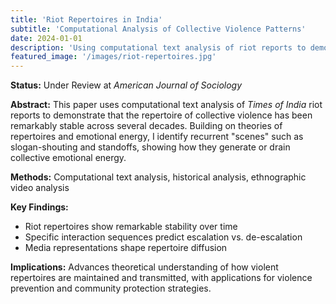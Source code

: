 ```yaml
---
title: 'Riot Repertoires in India'
subtitle: 'Computational Analysis of Collective Violence Patterns'
date: 2024-01-01
description: 'Using computational text analysis of riot reports to demonstrate stable repertoires of collective violence across decades.'
featured_image: '/images/riot-repertoires.jpg'
---
```


**Status:** Under Review at *American Journal of Sociology*

**Abstract:** This paper uses computational text analysis of *Times of India* riot reports to demonstrate that the repertoire of collective violence has been remarkably stable across several decades. Building on theories of repertoires and emotional energy, I identify recurrent "scenes" such as slogan-shouting and standoffs, showing how they generate or drain collective emotional energy.

**Methods:** Computational text analysis, historical analysis, ethnographic video analysis

**Key Findings:**
- Riot repertoires show remarkable stability over time
- Specific interaction sequences predict escalation vs. de-escalation
- Media representations shape repertoire diffusion

**Implications:** Advances theoretical understanding of how violent repertoires are maintained and transmitted, with applications for violence prevention and community protection strategies.
